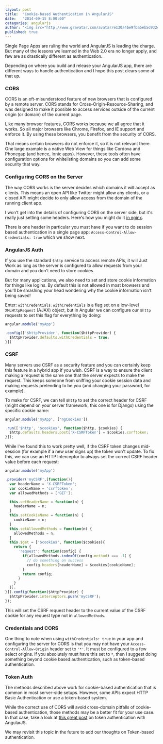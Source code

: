 ```yaml
---
layout: post
title:  "Cookie-based Authentication in AngularJS"
date:   "2014-09-15 8:00:00"
categories: angularjs
author: '<img src="http://www.gravatar.com/avatar/e130a4be9fba5eb5d932c813fbe3a58d?s=48&amp;d=mm" class="author-icon"><a href="http://twitter.com/maxlynch" target="_blank">@maxlynch</a>'
published: true
---
```


Single Page Apps are ruling the world and AngularJS is leading the charge. But many of the lessons we learned in the Web 2.0 era no longer apply, and few are as drastically different as authentication.

Depending on where you build and release your AngularJS app, there are different ways to handle authentication and I hope this post clears some of that up.

### CORS

CORS is an oft-misunderstood feature of new browsers that is configured by a remote server. CORS stands for Cross-Origin-Resource-Sharing, and was designed to make it possible to access services outside of the current origin (or domain) of the current page.

Like many browser features, CORS works because we all agree that it works. So all major browsers like Chrome, Firefox, and IE support and enforce it. By using these browsers, you benefit from the security of CORS.

That means certain browsers do not enforce it, so it is not relevant there. One large example is a native Web View for things like Cordova and Phonegap (and hence, Ionic apps). However, these tools often have configuration options for whitelisting domains so you can add some security that way.

### Configuring CORS on the Server

The way CORS works is the server decides which domains it will accept as clients. This means an open API like Twitter might allow any clients, or a closed API might decide to only allow access from the domain of the running client app.

I won't get into the details of configuring CORS on the server side, but it's really just setting some headers. Here's how you might do it [in nginx](https://gist.github.com/michiel/1064640).

There is one header in particular you must have if you want to do session based authentication in a single page app: `Access-Control-Allow-Credentials: true` which we show next.

### AngularJS Auth

If you use the standard `$http` service to access remote APIs, it will Just Work as long as the server is configured to allow requests from your domain and you don't need to store cookies.

But for many applications, we also need to set and store cookie information for things like logins. By default this is not allowed in most browsers and you'll be smashing your head wondering why the cookie information isn't being saved!

Enter: `withCredentials`. `withCredentials` is a flag set on a low-level `XMLHttpRequest` (AJAX) object, but in Angular we can configure our `$http` requests to set this flag for everything by doing:

```javascript
angular.module('myApp')

.config(['$httpProvider', function($httpProvider) {
  $httpProvider.defaults.withCredentials = true;
}])
```

### CSRF

Many servers use CSRF as a security feature and you can certainly keep this feature in a hybrid app if you wish. CSRF is a way to ensure the client making a request is the same one that the server expects to make the request. This keeps someone from sniffing your cookie session data and making requests pretending to be you (and changing your password, for example).

To make for CSRF, we can tell `$http` to set the correct header for CSRF (might depend on your server framework, this one is for Django) using the specific cookie name:

```javascript
angular.module('myApp', ['ngCookies'])

.run(['$http', '$cookies', function($http, $cookies) {
  $http.defaults.headers.post['X-CSRFToken'] = $cookies.csrftoken;
}]);
```

While I've found this to work pretty well, if the CSRF token changes mid-session (for example if a new user signs up) the token won't update. To fix this, we can use an HTTP Interceptor to always set the correct CSRF header value before each request:

```javascript
angular.module('myApp')

.provider('myCSRF',[function(){
  var headerName = 'X-CSRFToken';
  var cookieName = 'csrftoken';
  var allowedMethods = ['GET'];

  this.setHeaderName = function(n) {
    headerName = n;
  }
  this.setCookieName = function(n) {
    cookieName = n;
  }
  this.setAllowedMethods = function(n) {
    allowedMethods = n;
  }
  this.$get = ['$cookies', function($cookies){
    return {
      'request': function(config) {
        if(allowedMethods.indexOf(config.method) === -1) {
          // do something on success
          config.headers[headerName] = $cookies[cookieName];
        }
        return config;
      }
    }
  }];
}]).config(function($httpProvider) {
  $httpProvider.interceptors.push('myCSRF');
});
```

This will set the CSRF request header to the current value of the CSRF cookie for any request type not in `allowedMethods`. 

### Credentials and CORS

One thing to note when using `withCredentials: true` in your app and configuring the server for CORS is that you may not have your `Access-Control-Allow-Origin` header set to `'*'`. It must be configured to a few select origins. If you absolutely must have this set to `*`, then I suggest doing something beyond cookie based authentication, such as token-based authentication.


### Token Auth

The methods described above work for cookie-based authentication that is common in most server-side setups. However, some APIs expect HTTP Basic Authentication or use a token-based system.

While the correct use of CORS will avoid cross-domain pitfalls of cookie-based authentication, those methods may be a better fit for your use case. In that case, take a look at [this great post](https://auth0.com/blog/2014/01/07/angularjs-authentication-with-cookies-vs-token/) on token authentication with AngularJS.

We may revisit this topic in the future to add our thoughts on Token-based authentication.
